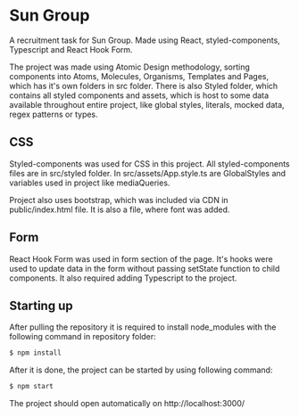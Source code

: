 # Sun Group

A recruitment task for Sun Group. Made using React, styled-components, Typescript and React Hook Form. 

The project was made using Atomic Design methodology, sorting components into Atoms, Molecules, Organisms, Templates and Pages, which has it's own folders in src folder. There is also Styled folder, which contains all styled components and assets, which is host to some data available throughout entire project, like global styles, literals, mocked data, regex patterns or types.

## CSS

Styled-components was used for CSS in this project. All styled-components files are in src/styled folder. In src/assets/App.style.ts are GlobalStyles and variables used in project like mediaQueries.

Project also uses bootstrap, which was included via CDN in public/index.html file. It is also a file, where font was added.

## Form

React Hook Form was used in form section of the page. It's hooks were used to update data in the form without passing setState function to child components. It also required adding Typescript to the project.

## Starting up

After pulling the repository it is required to install node_modules with the following command in repository folder:

```sh
$ npm install
```

After it is done, the project can be started by using following command:

```sh
$ npm start
```

The project should open automatically on http://localhost:3000/
